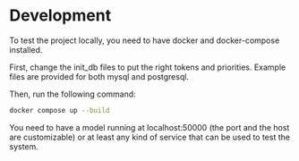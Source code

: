 # Development

To test the project locally, you need to have docker and docker-compose installed.

First, change the init_db files to put the right tokens and priorities. Example files are provided for both mysql and postgresql.

Then, run the following command:

```bash
docker compose up --build
```

You need to have a model running at localhost:50000 (the port and the host are customizable) or at least any kind of service that can be used to test the system.
